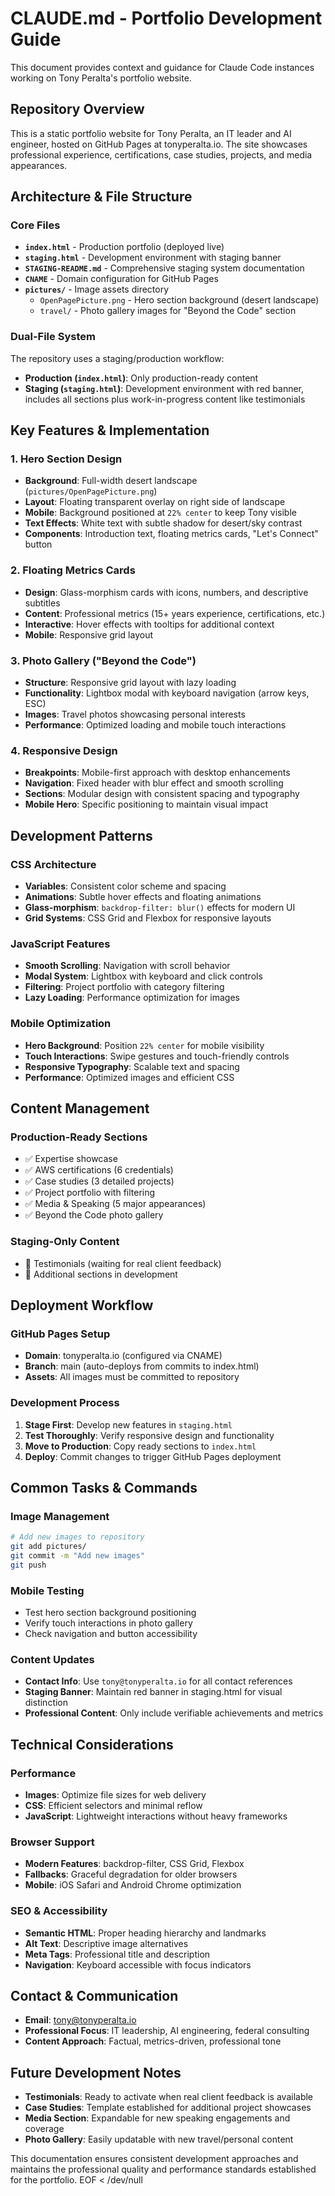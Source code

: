 # CLAUDE.md - Portfolio Development Guide

This document provides context and guidance for Claude Code instances working on Tony Peralta's portfolio website.

## Repository Overview

This is a static portfolio website for Tony Peralta, an IT leader and AI engineer, hosted on GitHub Pages at tonyperalta.io. The site showcases professional experience, certifications, case studies, projects, and media appearances.

## Architecture & File Structure

### Core Files
- **`index.html`** - Production portfolio (deployed live)
- **`staging.html`** - Development environment with staging banner
- **`STAGING-README.md`** - Comprehensive staging system documentation
- **`CNAME`** - Domain configuration for GitHub Pages
- **`pictures/`** - Image assets directory
  - `OpenPagePicture.png` - Hero section background (desert landscape)
  - `travel/` - Photo gallery images for "Beyond the Code" section

### Dual-File System
The repository uses a staging/production workflow:
- **Production (`index.html`)**: Only production-ready content
- **Staging (`staging.html`)**: Development environment with red banner, includes all sections plus work-in-progress content like testimonials

## Key Features & Implementation

### 1. Hero Section Design
- **Background**: Full-width desert landscape (`pictures/OpenPagePicture.png`)
- **Layout**: Floating transparent overlay on right side of landscape
- **Mobile**: Background positioned at `22% center` to keep Tony visible
- **Text Effects**: White text with subtle shadow for desert/sky contrast
- **Components**: Introduction text, floating metrics cards, "Let's Connect" button

### 2. Floating Metrics Cards
- **Design**: Glass-morphism cards with icons, numbers, and descriptive subtitles
- **Content**: Professional metrics (15+ years experience, certifications, etc.)
- **Interactive**: Hover effects with tooltips for additional context
- **Mobile**: Responsive grid layout

### 3. Photo Gallery ("Beyond the Code")
- **Structure**: Responsive grid layout with lazy loading
- **Functionality**: Lightbox modal with keyboard navigation (arrow keys, ESC)
- **Images**: Travel photos showcasing personal interests
- **Performance**: Optimized loading and mobile touch interactions

### 4. Responsive Design
- **Breakpoints**: Mobile-first approach with desktop enhancements
- **Navigation**: Fixed header with blur effect and smooth scrolling
- **Sections**: Modular design with consistent spacing and typography
- **Mobile Hero**: Specific positioning to maintain visual impact

## Development Patterns

### CSS Architecture
- **Variables**: Consistent color scheme and spacing
- **Animations**: Subtle hover effects and floating animations
- **Glass-morphism**: `backdrop-filter: blur()` effects for modern UI
- **Grid Systems**: CSS Grid and Flexbox for responsive layouts

### JavaScript Features
- **Smooth Scrolling**: Navigation with scroll behavior
- **Modal System**: Lightbox with keyboard and click controls
- **Filtering**: Project portfolio with category filtering
- **Lazy Loading**: Performance optimization for images

### Mobile Optimization
- **Hero Background**: Position `22% center` for mobile visibility
- **Touch Interactions**: Swipe gestures and touch-friendly controls
- **Responsive Typography**: Scalable text and spacing
- **Performance**: Optimized images and efficient CSS

## Content Management

### Production-Ready Sections
- ✅ Expertise showcase
- ✅ AWS certifications (6 credentials)
- ✅ Case studies (3 detailed projects)
- ✅ Project portfolio with filtering
- ✅ Media & Speaking (5 major appearances)
- ✅ Beyond the Code photo gallery

### Staging-Only Content
- 🚧 Testimonials (waiting for real client feedback)
- 🚧 Additional sections in development

## Deployment Workflow

### GitHub Pages Setup
- **Domain**: tonyperalta.io (configured via CNAME)
- **Branch**: main (auto-deploys from commits to index.html)
- **Assets**: All images must be committed to repository

### Development Process
1. **Stage First**: Develop new features in `staging.html`
2. **Test Thoroughly**: Verify responsive design and functionality
3. **Move to Production**: Copy ready sections to `index.html`
4. **Deploy**: Commit changes to trigger GitHub Pages deployment

## Common Tasks & Commands

### Image Management
```bash
# Add new images to repository
git add pictures/
git commit -m "Add new images"
git push
```

### Mobile Testing
- Test hero section background positioning
- Verify touch interactions in photo gallery
- Check navigation and button accessibility

### Content Updates
- **Contact Info**: Use `tony@tonyperalta.io` for all contact references
- **Staging Banner**: Maintain red banner in staging.html for visual distinction
- **Professional Content**: Only include verifiable achievements and metrics

## Technical Considerations

### Performance
- **Images**: Optimize file sizes for web delivery
- **CSS**: Efficient selectors and minimal reflow
- **JavaScript**: Lightweight interactions without heavy frameworks

### Browser Support
- **Modern Features**: backdrop-filter, CSS Grid, Flexbox
- **Fallbacks**: Graceful degradation for older browsers
- **Mobile**: iOS Safari and Android Chrome optimization

### SEO & Accessibility
- **Semantic HTML**: Proper heading hierarchy and landmarks
- **Alt Text**: Descriptive image alternatives
- **Meta Tags**: Professional title and description
- **Navigation**: Keyboard accessible with focus indicators

## Contact & Communication

- **Email**: tony@tonyperalta.io
- **Professional Focus**: IT leadership, AI engineering, federal consulting
- **Content Approach**: Factual, metrics-driven, professional tone

## Future Development Notes

- **Testimonials**: Ready to activate when real client feedback is available
- **Case Studies**: Template established for additional project showcases
- **Media Section**: Expandable for new speaking engagements and coverage
- **Photo Gallery**: Easily updatable with new travel/personal content

This documentation ensures consistent development approaches and maintains the professional quality and performance standards established for the portfolio.
EOF < /dev/null